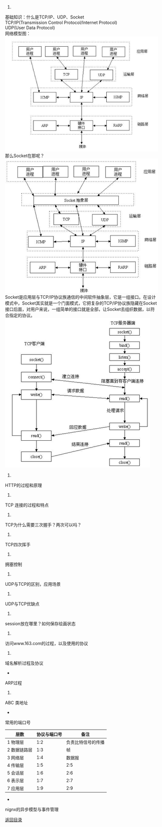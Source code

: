 1. 
基础知识：什么是TCP/IP、UDP、Socket<br>
    TCP/IP(Transmission Control Protocol/Internet Protocol)<br>
    UDP(User Data Protocol)<br>
    网络模型图：
    ![](../1.jpg)
<br>那么Socket在那呢？
  ![](../12.jpg)
     <br>  Socket是应用层与TCP/IP协议族通信的中间软件抽象层，它是一组接口。在设计模式中，Socket其实就是一个门面模式，它把复杂的TCP/IP协议族隐藏在Socket接口后面，对用户来说，一组简单的接口就是全部，让Socket去组织数据，以符合指定的协议。<br>
      ![](../32.jpg)
 
1.  
HTTP的过程和原理

1. 
TCP 连接的过程和特点

1. 
TCP为什么需要三次握手？两次可以吗？

1. 
TCP四次挥手

1. 
拥塞控制

1. 
UDP与TCP的区别，应用场景

1. 
UDP与TCP优缺点

1. 
session放在哪里？如何保存绘画状态

1. 
访问www.163.com的过程，以及使用的协议

1. 
域名解析过程及协议

* 
ARP过程

1. 
ABC 类地址

* 
常用的端口号

| 层数 | 协议与端口号 | 备注 |
| -- | -- | -- |
| 1 物理层 | 1:2 | 负责比特信号的传播 |
  | 2 数据链路层 | 1:3 | 帧 |
| 3 网络层 | 1:4 | 数据报 |
| 4 传输层 | 1:5 | 2:5 |
| 5 会话层 | 1:6 | 2:6 |
| 6 表示层 | 1:7 | 2:7 |
| 7 应用层 | 1:9 | 2:9 |

* 
nignx的异步模型与事件管理


[返回目录](README.md)